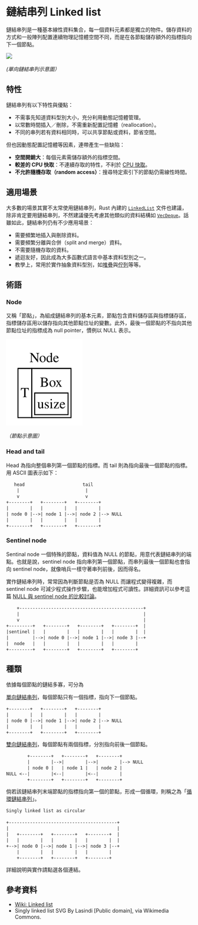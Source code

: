 # 鏈結串列 Linked list

鏈結串列是一種基本線性資料集合，每一個資料元素都是獨立的物件。儲存資料的方式和一般陣列配置連續物理記憶體空間不同，而是在各節點儲存額外的指標指向下一個節點。

![](https://upload.wikimedia.org/wikipedia/commons/thumb/6/6d/Singly-linked-list.svg/612px-Singly-linked-list.svg.png)

_(單向鏈結串列示意圖）_

## 特性

鏈結串列有以下特性與優點：

- 不需事先知道資料型別大小，充分利用動態記憶體管理。
- 以常數時間插入／刪除，不需重新配置記憶體（reallocation）。
- 不同的串列若有資料相同時，可以共享節點或資料，節省空間。

但也因動態配置記憶體等因素，連帶產生一些缺陷：

- **空間開銷大**：每個元素需儲存額外的指標空間。
- **較差的 CPU 快取**：不連續存取的特性，不利於 [CPU 快取][wiki-cpu-cache]。
- **不允許隨機存取（random access）**：搜尋特定索引下的節點仍需線性時間。

[wiki-cpu-cache]: https://en.wikipedia.org/wiki/CPU_cache

## 適用場景

大多數的場景其實不太常使用鏈結串列，Rust 內建的 [`LinkedList`][rust-linked-list] 文件也建議，除非肯定要用鏈結串列，不然建議優先考慮其他類似的資料結構如 [`VecDeque`][rust-vec-deque]。話雖如此，鏈結串列仍有不少應用場景：

- 需要頻繁地插入與刪除資料。
- 需要頻繁分離與合併（split and merge）資料。
- 不需要隨機存取的資料。
- 遞迴友好，因此成為大多函數式語言中基本資料型別之一。
- 教學上，常用於實作抽象資料型別，如[堆疊](../stack)與[佇列](../queue)等等。

[rust-linked-list]: https://doc.rust-lang.org/std/collections/struct.LinkedList.html
[rust-vec-deque]: https://doc.rust-lang.org/std/collections/vec_deque/struct.VecDeque.html

## 術語

### Node

又稱「節點」，為組成鏈結串列的基本元素，節點包含資料儲存區與指標儲存區，指標儲存區用以儲存指向其他節點位址的變數。此外，最後一個節點的不指向其他節點位址的指標成為 null pointer，慣例以 NULL 表示。

![node-box](node-box.svg)

_（節點示意圖）_

### Head and tail

Head 為指向整個串列第一個節點的指標。而 tail 則為指向最後一個節點的指標。用 ASCII 圖表示如下：

```
   head                      tail
    |                         |
    v                         v
+--------+   +--------+   +--------+
|        |   |        |   |        |
| node 0 |-->| node 1 |-->| node 2 |--> NULL
|        |   |        |   |        |
+--------+   +--------+   +--------+
```

### Sentinel node

Sentinal node 一個特殊的節點，資料值為 NULL 的節點，用意代表鏈結串列的端點。也就是說，sentinel node 指向串列第一個節點，而串列最後一個節點也會指向 sentinel node，就像哨兵一樣守著串列前後，因而得名。

實作鏈結串列時，常常因為判斷節點是否為 NULL 而讓程式變得複雜，而 sentinel node 可減少程式操作步驟，也能增加程式可讀性。詳細資訊可以參考這篇 [NULL 與 sentinel node 的比較討論](https://stackoverflow.com/questions/5384358/)。

```
    +-----------------------------------------------+
    |                                               |
    v                                               |
+---------+   +--------+   +--------+   +--------+  |
|sentinel |   |        |   |        |   |        |  |
|         |-->| node 0 |-->| node 1 |-->| node 3 |--+
|  node   |   |        |   |        |   |        |
+---------+   +--------+   +--------+   +--------+
```

## 種類

依據每個節點的鏈結多寡，可分為

[單向鏈結串列](singly)，每個節點只有一個指標，指向下一個節點。

```
+--------+   +--------+   +--------+
|        |   |        |   |        |
| node 0 |-->| node 1 |-->| node 2 |--> NULL
|        |   |        |   |        |
+--------+   +--------+   +--------+
```

[雙向鏈結串列](doubly)，每個節點有兩個指標，分別指向前後一個節點。

```
        +--------+   +--------+   +--------+
        |        |-->|        |-->|        |--> NULL
        | node 0 |   | node 1 |   | node 2 |
NULL <--|        |<--|        |<--|        |
        +--------+   +--------+   +--------+
```

倘若該鏈結串列末端節點的指標指向第一個的節點，形成一個循環，則稱之為「[循環鏈結串列](circular)」。

```
Singly linked list as circular

+-----------------------------------------+
|                                         |
|   +--------+   +--------+   +--------+  |
|   |        |   |        |   |        |  |
+-->| node 0 |-->| node 1 |-->| node 3 |--+
    |        |   |        |   |        |
    +--------+   +--------+   +--------+
```

詳細說明與實作請點選各個連結。

## 參考資料

- [Wiki: Linked list](https://en.wikipedia.org/wiki/Linked_list)
- Singly linked list SVG By Lasindi [Public domain], via Wikimedia Commons.
